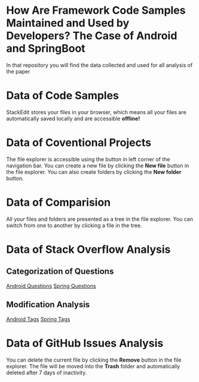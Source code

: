 # How Are Framework Code Samples  Maintained and Used by Developers? The Case of Android and SpringBoot

In that repository you will find the data collected and used for all analysis of the paper

#  Data of Code Samples

StackEdit stores your files in your browser, which means all your files are automatically saved locally and are accessible **offline!**

#  Data of Coventional Projects

The file explorer is accessible using the button in left corner of the navigation bar. You can create a new file by clicking the **New file** button in the file explorer. You can also create folders by clicking the **New folder** button.

# Data of Comparision

All your files and folders are presented as a tree in the file explorer. You can switch from one to another by clicking a file in the tree.

# Data of Stack Overflow Analysis
## Categorization of Questions
[Android Questions](https://github.com/researchgroupsoma/JSS2021-CaseOfAndroidAndSpringBoot/blob/main/2-StackOverflow/QuestionClassification/android.csv)
[Spring Questions](https://github.com/researchgroupsoma/JSS2021-CaseOfAndroidAndSpringBoot/blob/main/2-StackOverflow/QuestionClassification/spring.csv)
## Modification Analysis
[Android Tags](https://github.com/researchgroupsoma/JSS2021-CaseOfAndroidAndSpringBoot/blob/main/2-StackOverflow/TagCounter/android-tags.csv)
[Spring Tags](https://github.com/researchgroupsoma/JSS2021-CaseOfAndroidAndSpringBoot/blob/main/2-StackOverflow/TagCounter/spring-tags.csv)
# Data of GitHub Issues Analysis

You can delete the current file by clicking the **Remove** button in the file explorer. The file will be moved into the **Trash** folder and automatically deleted after 7 days of inactivity.
